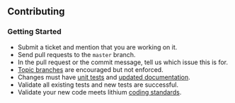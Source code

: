 ## Contributing

### Getting Started
 * Submit a ticket and mention that you are working on it.
 * Send pull requests to the `master` branch.
 * In the pull request or the commit message, tell us which issue this is for.
 * [Topic branches](https://github.com/dchelimsky/rspec/wiki/Topic-Branches) are encouraged but not enforced.
 * Changes must have [unit tests](http://dev.lithify.me/lithium/wiki/standards/testing) and [updated documentation](http://dev.lithify.me/lithium/wiki/standards/documenting).
 * Validate all existing tests and new tests are successful.
 * Validate your new code meets lithium [coding standards](http://dev.lithify.me/lithium/wiki/standards/coding).
